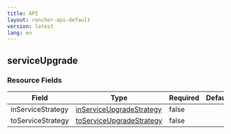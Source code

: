 ```yaml
---
title: API
layout: rancher-api-default
version: latest
lang: en
---
```


## serviceUpgrade





### Resource Fields

Field | Type | Required | Default | Description
---|---|---|---|---
inServiceStrategy | [inServiceUpgradeStrategy]({{site.baseurl}}/rancher/{{page.version}}/{{page.lang}}/api/api-resources/inServiceUpgradeStrategy/) | false |  | 
toServiceStrategy | [toServiceUpgradeStrategy]({{site.baseurl}}/rancher/{{page.version}}/{{page.lang}}/api/api-resources/toServiceUpgradeStrategy/) | false |  | 

